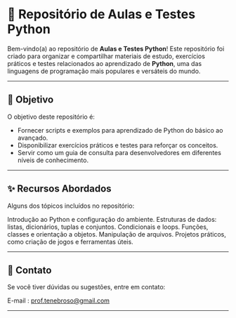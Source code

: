 # 🐍 Repositório de Aulas e Testes Python

Bem-vindo(a) ao repositório de **Aulas e Testes Python**! Este repositório foi criado para organizar e compartilhar materiais de estudo, exercícios práticos e testes relacionados ao aprendizado de **Python**, uma das linguagens de programação mais populares e versáteis do mundo.

---

## 📖 **Objetivo**
O objetivo deste repositório é:
- Fornecer scripts e exemplos para aprendizado de Python do básico ao avançado.
- Disponibilizar exercícios práticos e testes para reforçar os conceitos.
- Servir como um guia de consulta para desenvolvedores em diferentes níveis de conhecimento.

---

## ✨ **Recursos Abordados**
Alguns dos tópicos incluídos no repositório:

Introdução ao Python e configuração do ambiente.
Estruturas de dados: listas, dicionários, tuplas e conjuntos.
Condicionais e loops.
Funções, classes e orientação a objetos.
Manipulação de arquivos.
Projetos práticos, como criação de jogos e ferramentas úteis.

---

## 📧 **Contato**
Se você tiver dúvidas ou sugestões, entre em contato:

E-mail : prof.tenebroso@gmail.com

---
